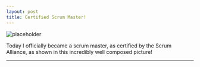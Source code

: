 ```yaml
---
layout: post
title: Certified Scrum Master!
---
```


![placeholder](https://cloud.githubusercontent.com/assets/1637993/10108456/976987c4-6386-11e5-81f9-7d5e51b13359.jpg "Large example image")

Today I officially became a scrum master, as certified by the Scrum Alliance, as shown in this incredibly well composed picture!

<hr style="clear:both"/>
